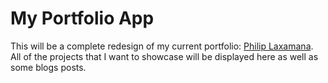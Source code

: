 # My Portfolio App

This will be a complete redesign of my current portfolio: [Philip Laxamana](https://philiplaxamana.com). All of the projects that I want to showcase will be displayed here as well as some blogs posts.
